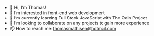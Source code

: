 - 👋 Hi, I’m Thomas!
- 👀 I’m interested in front-end web development
- 🌱 I’m currently learning Full Stack JavaScript with The Odin Project
- 💞️ I’m looking to collaborate on any projects to gain more experience
- 📫 How to reach me: thomasmathisen@hotmail.com
